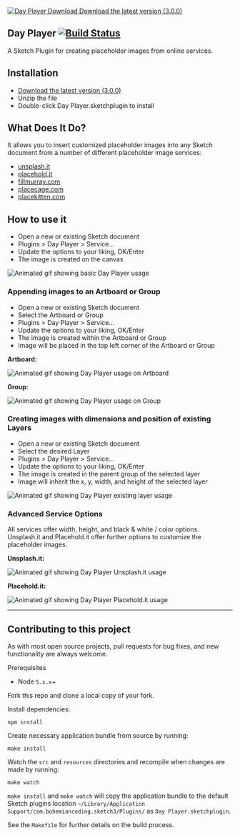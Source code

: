 [![Day Player Download](https://d3vv6lp55qjaqc.cloudfront.net/items/1u3H0M0L1j281F0R2E39/dayplayer-sketch.png) Download the latest version (3.0.0)](http://day-player.s3-website-us-east-1.amazonaws.com/releases/DayPlayer-3.0.0.zip)

## Day Player [![Build Status](https://travis-ci.org/tylergaw/day-player.svg)](https://travis-ci.org/tylergaw/day-player)
A Sketch Plugin for creating placeholder images from online services.

## Installation

- [ Download the latest version (3.0.0)](http://day-player.s3-website-us-east-1.amazonaws.com/releases/DayPlayer-3.0.0.zip)
- Unzip the file
- Double-click Day Player.sketchplugin to install

## What Does It Do?
It allows you to insert customized placeholder images into any Sketch document from a number
of different placeholder image services:

 - [unsplash.it](http://unsplash.it/)
 - [placehold.it](http://placehold.it/)
 - [fillmurray.com](http://www.fillmurray.com/)
 - [placecage.com](http://www.placecage.com/)
 - [placekitten.com](http://placekitten.com/)

## How to use it
 - Open a new or existing Sketch document
 - Plugins > Day Player > Service...
 - Update the options to your liking, OK/Enter
 - The image is created on the canvas

![Animated gif showing basic Day Player usage](https://d3vv6lp55qjaqc.cloudfront.net/items/1q2S3E2B333G2m382A1v/Screen%20Recording%202016-11-13%20at%2001.52%20PM.gif)

### Appending images to an Artboard or Group
- Open a new or existing Sketch document
- Select the Artboard or Group
- Plugins > Day Player > Service...
- Update the options to your liking, OK/Enter
- The image is created within the Artboard or Group
- Image will be placed in the top left corner of the Artboard or Group

**Artboard:**

![Animated gif showing Day Player usage on Artboard](https://d3vv6lp55qjaqc.cloudfront.net/items/2P1n0t0H1o0y0E1J1I3t/Screen%20Recording%202016-11-13%20at%2001.58%20PM.gif)

**Group:**

![Animated gif showing Day Player usage on Group](https://d3vv6lp55qjaqc.cloudfront.net/items/1y2c3Z3m3K2F0b1T2720/Screen%20Recording%202016-11-13%20at%2003.20%20PM.gif)

### Creating images with dimensions and position of existing Layers
- Open a new or existing Sketch document
- Select the desired Layer
- Plugins > Day Player > Service...
- Update the options to your liking, OK/Enter
- The image is created in the parent group of the selected layer
- Image will inherit the x, y, width, and height of the selected layer

![Animated gif showing Day Player existing layer usage](https://d3vv6lp55qjaqc.cloudfront.net/items/0o1M3n07223o223D2C3R/Screen%20Recording%202016-11-13%20at%2003.23%20PM.gif)

### Advanced Service Options

All services offer width, height, and black & white / color options. Unsplash.it and Placehold.it offer further options to customize the placeholder images.

**Unsplash.it:**

![Animated gif showing Day Player Unsplash.it usage](https://d3vv6lp55qjaqc.cloudfront.net/items/3a1g161P1S0r0J2g030Y/Screen%20Recording%202016-11-13%20at%2002.15%20PM.gif)

**Placehold.it:**

![Animated gif showing Day Player Placehold.it usage](https://d3vv6lp55qjaqc.cloudfront.net/items/2h0x3M1S250N1i1g081M/Screen%20Recording%202016-11-13%20at%2003.26%20PM.gif)

-------

## Contributing to this project

As with most open source projects, pull requests for bug fixes, and new functionality are always welcome.

Prerequisites

- Node `5.x.x`+

Fork this repo and clone a local copy of your fork.

Install dependencies:

```
npm install
```

Create necessary application bundle from source by running:

```
make install
```

Watch the `src` and `resources` directories and recompile when changes are made by running:

```
make watch
```

`make install` and `make watch` will copy the application bundle to the default Sketch plugins location `~/Library/Application Support/com.bohemiancoding.sketch3/Plugins/` as `Day Player.sketchplugin`.

See the `Makefile` for further details on the build process.
